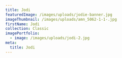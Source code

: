 ```yaml
---
title: Jodi
featuredImage: /images/uploads/jodie-banner.jpg
imageThumbnail: /images/uploads/amn_5062-1-1-.jpg
firstName: Jodi
collection: Classic
imagePortfolio:
  - image: /images/uploads/jodi-2.jpg
meta:
  title: Jodi
---
```


